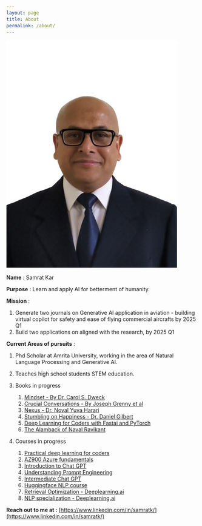 ```yaml
---
layout: page
title: About
permalink: /about/
---
```

![Avatar](img/my-photo-small.jpg "Samrat Kar")

**Name** : Samrat Kar

**Purpose** : Learn and apply AI for betterment of humanity.

**Mission** :

1. Generate two journals on Generative AI application in aviation - building virtual copilot for safety and ease of flying commercial aircrafts by 2025 Q1
2. Build two applications on aligned with the research, by 2025 Q1

**Current Areas of pursuits** :

1. Phd Scholar at Amrita University, working in the area of Natural Language Processing and Generative AI.
2. Teaches high school students STEM education.
3. Books in progress

   1. [Mindset - By Dr. Carol S. Dweck](https://www.amazon.in/MINDSET-REVISED-UPDATED-Paperback-Dweck/dp/1780332009/)
   2. [Crucial Conversations - By Joseph Grenny et al](https://www.amazon.in/CRUCIAL-CONVERSATIONS-Joseph-Grenny/dp/9355323352/ref=sr_1_1)
   3. [Nexus - Dr. Noval Yuva Harari](https://www.amazon.in/Nexus-Brief-History-Information-Networks/dp/B0CSYY5CR5/ref=sr_1_3)
   4. [Stumbling on Happiness - Dr. Daniel Gilbert](https://www.amazon.in/Stumbling-Happiness-Vintage-Daniel-Gilbert/dp/B0D7N5HWP6/ref=sr_1_1_sspa)
   5. [Deep Learning for Coders with Fastai and PyTorch](https://www.amazon.in/Deep-Learning-Coders-Fastai-PyTorch/dp/9355424272/ref=sr_1_2)
   6. [The Alamback of Naval Ravikant](https://www.amazon.in/Almanack-Naval-Ravikant-Wealth-Happiness/dp/9354893899/ref=sr_1_1_sspa)
4. Courses in progress

   1. [Practical deep learning for coders](https://course.fast.ai/)
   2. [AZ900 Azure fundamentals](https://app.datacamp.com/learn/skill-tracks/azure-fundamentals)
   3. [Introduction to Chat GPT](https://campus.datacamp.com/courses/introduction-to-chatgpt/interacting-with-chatgpt?ex=2)
   4. [Understanding Prompt Engineering](https://campus.datacamp.com/courses/understanding-prompt-engineering/prompting-unveiled?ex=1)
   5. [Intermediate Chat GPT](https://campus.datacamp.com/courses/intermediate-chatgpt/understanding-gpt-model-architecture?ex=1)
   6. [Huggingface NLP course](https://huggingface.co/learn/nlp-course/chapter1/1)
   7. [Retrieval Optimization - Deeplearning.ai](https://learn.deeplearning.ai/courses/retrieval-optimization-from-tokenization-to-vector-quantization/lesson/1/introduction)
   8. [NLP specialization - Deeplearning.ai](https://www.deeplearning.ai/courses/natural-language-processing-specialization/)

**Reach out to me at :** [https://www.linkedin.com/in/samratk/](https://www.linkedin.com/in/samratk/)

